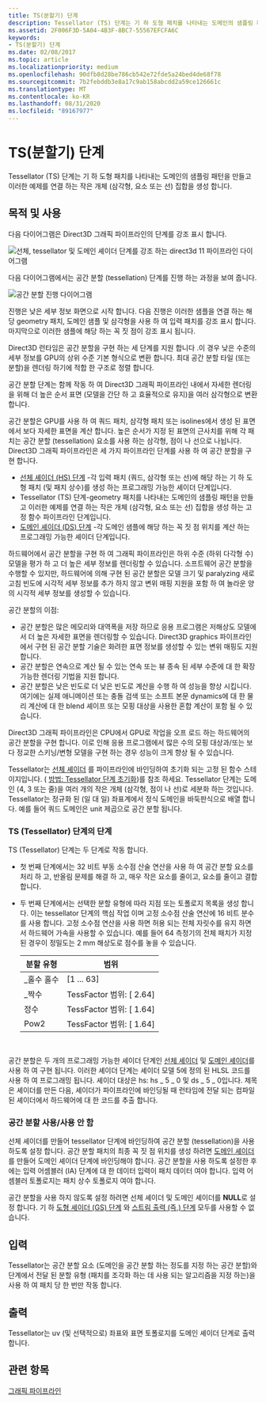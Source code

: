 ```yaml
---
title: TS(분할기) 단계
description: Tessellator (TS) 단계는 기 하 도형 패치를 나타내는 도메인의 샘플링 패턴을 만들고 이러한 예제를 연결 하는 작은 개체 (삼각형, 요소 또는 선) 집합을 생성 합니다.
ms.assetid: 2F006F3D-5A04-4B3F-8BC7-55567EFCFA6C
keywords:
- TS(분할기) 단계
ms.date: 02/08/2017
ms.topic: article
ms.localizationpriority: medium
ms.openlocfilehash: 90dfb8d28be786cb542e72fde5a24bed4de68f78
ms.sourcegitcommit: 7b2febddb3e8a17c9ab158abcdd2a59ce126661c
ms.translationtype: MT
ms.contentlocale: ko-KR
ms.lasthandoff: 08/31/2020
ms.locfileid: "89167977"
---
```

# <a name="tessellator-ts-stage"></a>TS(분할기) 단계


Tessellator (TS) 단계는 기 하 도형 패치를 나타내는 도메인의 샘플링 패턴을 만들고 이러한 예제를 연결 하는 작은 개체 (삼각형, 요소 또는 선) 집합을 생성 합니다.

## <a name="span-idpurpose_and_usesspanspan-idpurpose_and_usesspanspan-idpurpose_and_usesspanpurpose-and-uses"></a><span id="Purpose_and_uses"></span><span id="purpose_and_uses"></span><span id="PURPOSE_AND_USES"></span>목적 및 사용


다음 다이어그램은 Direct3D 그래픽 파이프라인의 단계를 강조 표시 합니다.

![선체, tessellator 및 도메인 셰이더 단계를 강조 하는 direct3d 11 파이프라인 다이어그램](images/d3d11-pipeline-stages-tessellation.png)

다음 다이어그램에서는 공간 분할 (tessellation) 단계를 진행 하는 과정을 보여 줍니다.

![공간 분할 진행 다이어그램](images/tess-prog.png)

진행은 낮은 세부 정보 화면으로 시작 합니다. 다음 진행은 이러한 샘플을 연결 하는 해당 geometry 패치, 도메인 샘플 및 삼각형을 사용 하 여 입력 패치를 강조 표시 합니다. 마지막으로 이러한 샘플에 해당 하는 꼭 짓 점이 강조 표시 됩니다.

Direct3D 런타임은 공간 분할을 구현 하는 세 단계를 지원 합니다 .이 경우 낮은 수준의 세부 정보를 GPU의 상위 수준 기본 형식으로 변환 합니다. 최대 공간 분할 타일 (또는 분할)을 렌더링 하기에 적합 한 구조로 정렬 합니다.

공간 분할 단계는 함께 작동 하 여 Direct3D 그래픽 파이프라인 내에서 자세한 렌더링을 위해 더 높은 순서 표면 (모델을 간단 하 고 효율적으로 유지)을 여러 삼각형으로 변환 합니다.

공간 분할은 GPU를 사용 하 여 쿼드 패치, 삼각형 패치 또는 isolines에서 생성 된 표면에서 보다 자세한 표면을 계산 합니다. 높은 순서가 지정 된 표면의 근사치를 위해 각 패치는 공간 분할 (tessellation) 요소를 사용 하는 삼각형, 점이 나 선으로 나뉩니다. Direct3D 그래픽 파이프라인은 세 가지 파이프라인 단계를 사용 하 여 공간 분할을 구현 합니다.

-   [선체 셰이더 (HS) 단계](hull-shader-stage--hs-.md) -각 입력 패치 (쿼드, 삼각형 또는 선)에 해당 하는 기 하 도형 패치 (및 패치 상수)를 생성 하는 프로그래밍 가능한 셰이더 단계입니다.
-   Tessellator (TS) 단계-geometry 패치를 나타내는 도메인의 샘플링 패턴을 만들고 이러한 예제를 연결 하는 작은 개체 (삼각형, 요소 또는 선) 집합을 생성 하는 고정 함수 파이프라인 단계입니다.
-   [도메인 셰이더 (DS) 단계](domain-shader-stage--ds-.md) -각 도메인 샘플에 해당 하는 꼭 짓 점 위치를 계산 하는 프로그래밍 가능한 셰이더 단계입니다.

하드웨어에서 공간 분할을 구현 하 여 그래픽 파이프라인은 하위 수준 (하위 다각형 수) 모델을 평가 하 고 더 높은 세부 정보를 렌더링할 수 있습니다. 소프트웨어 공간 분할을 수행할 수 있지만, 하드웨어에 의해 구현 된 공간 분할은 모델 크기 및 paralyzing 새로 고침 빈도에 시각적 세부 정보를 추가 하지 않고 변위 매핑 지원을 포함 하 여 놀라운 양의 시각적 세부 정보를 생성할 수 있습니다.

공간 분할의 이점:

-   공간 분할은 많은 메모리와 대역폭을 저장 하므로 응용 프로그램은 저해상도 모델에서 더 높은 자세한 표면을 렌더링할 수 있습니다. Direct3D graphics 파이프라인에서 구현 된 공간 분할 기술은 화려한 표면 정보를 생성할 수 있는 변위 매핑도 지원 합니다.
-   공간 분할은 연속으로 계산 될 수 있는 연속 또는 뷰 종속 된 세부 수준에 대 한 확장 가능한 렌더링 기법을 지원 합니다.
-   공간 분할은 낮은 빈도로 더 낮은 빈도로 계산을 수행 하 여 성능을 향상 시킵니다. 여기에는 실제 애니메이션 또는 충돌 검색 또는 소프트 본문 dynamics에 대 한 물리 계산에 대 한 blend 셰이프 또는 모핑 대상을 사용한 혼합 계산이 포함 될 수 있습니다.

Direct3D 그래픽 파이프라인은 CPU에서 GPU로 작업을 오프 로드 하는 하드웨어의 공간 분할을 구현 합니다. 이로 인해 응용 프로그램에서 많은 수의 모핑 대상과/또는 보다 정교한 스키닝/변형 모델을 구현 하는 경우 성능이 크게 향상 될 수 있습니다.

Tessellator는 [선체 셰이더](hull-shader-stage--hs-.md) 를 파이프라인에 바인딩하여 초기화 되는 고정 된 함수 스테이지입니다. ( [방법: Tessellator 단계 초기화](/windows/desktop/direct3d11/direct3d-11-advanced-stages-tessellator-initialize))를 참조 하세요. Tessellator 단계는 도메인 (4, 3 또는 줄)을 여러 개의 작은 개체 (삼각형, 점이 나 선)로 세분화 하는 것입니다. Tessellator는 정규화 된 (일 대 일) 좌표계에서 정식 도메인을 바둑판식으로 배열 합니다. 예를 들어 쿼드 도메인은 unit 제곱으로 공간 분할 됩니다.

### <a name="span-idphases_in_the_tessellator__ts__stagespanspan-idphases_in_the_tessellator__ts__stagespanspan-idphases_in_the_tessellator__ts__stagespanphases-in-the-tessellator-ts-stage"></a><span id="Phases_in_the_Tessellator__TS__stage"></span><span id="phases_in_the_tessellator__ts__stage"></span><span id="PHASES_IN_THE_TESSELLATOR__TS__STAGE"></span>TS (Tessellator) 단계의 단계

TS (Tessellator) 단계는 두 단계로 작동 합니다.

-   첫 번째 단계에서는 32 비트 부동 소수점 산술 연산을 사용 하 여 공간 분할 요소를 처리 하 고, 반올림 문제를 해결 하 고, 매우 작은 요소를 줄이고, 요소를 줄이고 결합 합니다.
-   두 번째 단계에서는 선택한 분할 유형에 따라 지점 또는 토폴로지 목록을 생성 합니다. 이는 tessellator 단계의 핵심 작업 이며 고정 소수점 산술 연산에 16 비트 분수를 사용 합니다. 고정 소수점 연산을 사용 하면 허용 되는 전체 자릿수를 유지 하면서 하드웨어 가속을 사용할 수 있습니다. 예를 들어 64 측정기의 전체 패치가 지정 된 경우이 정밀도는 2 mm 해상도로 점수를 놓을 수 있습니다.

    | 분할 유형 | 범위                       |
    |----------------------|-----------------------------|
    | \_홀수 홀수      | \[1 ... 63\]                  |
    | \_짝수     | TessFactor 범위: \[ 2.64\] |
    | 정수              | TessFactor 범위: \[ 1.64\] |
    | Pow2                 | TessFactor 범위: \[ 1.64\] |

     

공간 분할은 두 개의 프로그래밍 가능한 셰이더 단계인 [선체 셰이더](hull-shader-stage--hs-.md) 및 [도메인 셰이더](domain-shader-stage--ds-.md)를 사용 하 여 구현 됩니다. 이러한 셰이더 단계는 셰이더 모델 5에 정의 된 HLSL 코드를 사용 하 여 프로그래밍 됩니다. 셰이더 대상은 hs: hs \_ 5 \_ 0 및 ds \_ 5 \_ 0입니다. 제목은 셰이더를 만든 다음, 셰이더가 파이프라인에 바인딩될 때 런타임에 전달 되는 컴파일된 셰이더에서 하드웨어에 대 한 코드를 추출 합니다.

### <a name="span-idenabling_disabling_tessellationspanspan-idenabling_disabling_tessellationspanspan-idenabling_disabling_tessellationspanenablingdisabling-tessellation"></a><span id="Enabling_disabling_tessellation"></span><span id="enabling_disabling_tessellation"></span><span id="ENABLING_DISABLING_TESSELLATION"></span>공간 분할 사용/사용 안 함

선체 셰이더를 만들어 tessellator 단계에 바인딩하여 공간 분할 (tessellation)을 사용 하도록 설정 합니다. 공간 분할 패치의 최종 꼭 짓 점 위치를 생성 하려면 [도메인 셰이더](domain-shader-stage--ds-.md) 를 만들어 도메인 셰이더 단계에 바인딩해야 합니다. 공간 분할을 사용 하도록 설정한 후에는 입력 어셈블러 (IA) 단계에 대 한 데이터 입력이 패치 데이터 여야 합니다. 입력 어셈블러 토폴로지는 패치 상수 토폴로지 여야 합니다.

공간 분할을 사용 하지 않도록 설정 하려면 선체 셰이더 및 도메인 셰이더를 **NULL**로 설정 합니다. 기 하 [도형 셰이더 (GS) 단계](geometry-shader-stage--gs-.md) 와 [스트림 출력 (즉,) 단계](stream-output-stage--so-.md) 모두를 사용할 수 없습니다.

## <a name="span-idinputspanspan-idinputspanspan-idinputspaninput"></a><span id="Input"></span><span id="input"></span><span id="INPUT"></span>입력


Tessellator는 공간 분할 요소 (도메인을 공간 분할 하는 정도를 지정 하는 공간 분할)와 단계에서 전달 된 분할 유형 (패치를 조각화 하는 데 사용 되는 알고리즘을 지정 하는)을 사용 하 여 패치 당 한 번만 작동 합니다.

## <a name="span-idoutputspanspan-idoutputspanspan-idoutputspanoutput"></a><span id="Output"></span><span id="output"></span><span id="OUTPUT"></span>출력


Tessellator는 uv (및 선택적으로) 좌표와 표면 토폴로지를 도메인 셰이더 단계로 출력 합니다.

## <a name="span-idrelated-topicsspanrelated-topics"></a><span id="related-topics"></span>관련 항목


[그래픽 파이프라인](graphics-pipeline.md)

 

 